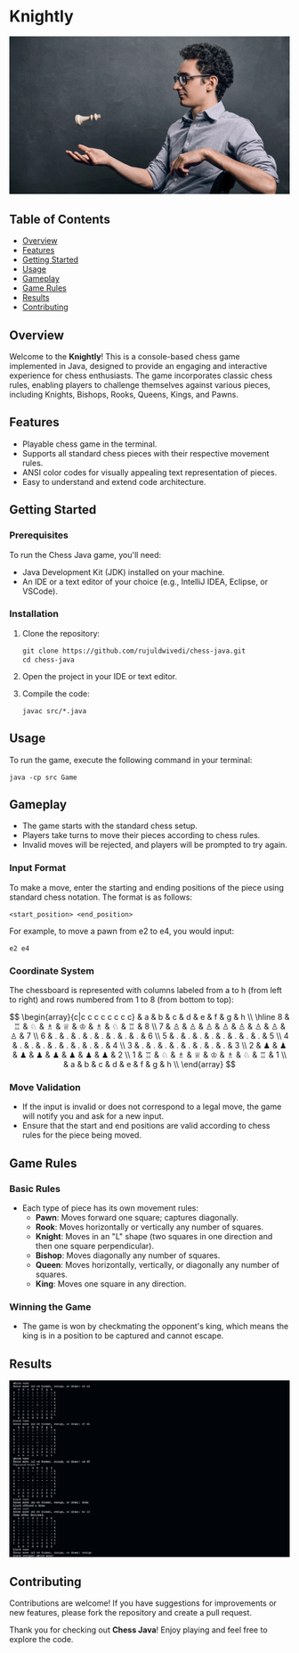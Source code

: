 # Knightly

![Project Banner](Game/banner.webp)

## Table of Contents

- [Overview](#overview)
- [Features](#features)
- [Getting Started](#getting-started)
- [Usage](#usage)
- [Gameplay](#gameplay)
- [Game Rules](#game-rules)
- [Results](#results)
- [Contributing](#contributing)

## Overview

Welcome to the **Knightly**! This is a console-based chess game implemented in Java, designed to provide an engaging and interactive experience for chess enthusiasts. The game incorporates classic chess rules, enabling players to challenge themselves against various pieces, including Knights, Bishops, Rooks, Queens, Kings, and Pawns.

## Features

- Playable chess game in the terminal.
- Supports all standard chess pieces with their respective movement rules.
- ANSI color codes for visually appealing text representation of pieces.
- Easy to understand and extend code architecture.

## Getting Started

### Prerequisites

To run the Chess Java game, you'll need:

- Java Development Kit (JDK) installed on your machine.
- An IDE or a text editor of your choice (e.g., IntelliJ IDEA, Eclipse, or VSCode).

### Installation

1. Clone the repository:

   ```
   git clone https://github.com/rujuldwivedi/chess-java.git
   cd chess-java
   ```

2. Open the project in your IDE or text editor.

3. Compile the code:

   ```
   javac src/*.java
   ```

## Usage

To run the game, execute the following command in your terminal:

```
java -cp src Game
```

## Gameplay

- The game starts with the standard chess setup.
- Players take turns to move their pieces according to chess rules.
- Invalid moves will be rejected, and players will be prompted to try again.

### Input Format 

To make a move, enter the starting and ending positions of the piece using standard chess notation. The format is as follows:

```
<start_position> <end_position>
```

For example, to move a pawn from e2 to e4, you would input:

``` 
e2 e4
```

### Coordinate System

The chessboard is represented with columns labeled from a to h (from left to right) and rows numbered from 1 to 8 (from bottom to top):

$$
\begin{array}{c|c c c c c c c c}
  & a & b & c & d & e & f & g & h \\
\hline
8 & ♖ & ♘ & ♗ & ♕ & ♔ & ♗ & ♘ & ♖ & 8 \\
7 & ♙ & ♙ & ♙ & ♙ & ♙ & ♙ & ♙ & ♙ & 7 \\
6 & . & . & . & . & . & . & . & . & 6 \\
5 & . & . & . & . & . & . & . & . & 5 \\
4 & . & . & . & . & . & . & . & . & 4 \\
3 & . & . & . & . & . & . & . & . & 3 \\
2 & ♟ & ♟ & ♟ & ♟ & ♟ & ♟ & ♟ & ♟ & 2 \\
1 & ♖ & ♘ & ♗ & ♕ & ♔ & ♗ & ♘ & ♖ & 1 \\
  & a & b & c & d & e & f & g & h \\
\end{array}
$$



### Move Validation

- If the input is invalid or does not correspond to a legal move, the game will notify you and ask for a new input.
- Ensure that the start and end positions are valid according to chess rules for the piece being moved.

## Game Rules

### Basic Rules

- Each type of piece has its own movement rules:
  - **Pawn**: Moves forward one square; captures diagonally.
  - **Rook**: Moves horizontally or vertically any number of squares.
  - **Knight**: Moves in an "L" shape (two squares in one direction and then one square perpendicular).
  - **Bishop**: Moves diagonally any number of squares.
  - **Queen**: Moves horizontally, vertically, or diagonally any number of squares.
  - **King**: Moves one square in any direction.

### Winning the Game

- The game is won by checkmating the opponent's king, which means the king is in a position to be captured and cannot escape.

## Results

![Game Result](Game/Image.png)

## Contributing

Contributions are welcome! If you have suggestions for improvements or new features, please fork the repository and create a pull request.

Thank you for checking out **Chess Java**! Enjoy playing and feel free to explore the code.
